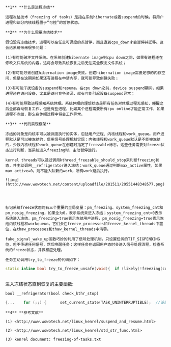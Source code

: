 	**1** **什么是进程冻结**  

 	进程冻结技术（freezing of tasks）是指在系统hibernate或者suspend的时候，将用户进程和部分内核线程置于“可控”的暂停状态。 

 	**2** **为什么需要冻结技术**  

 	假设没有冻结技术，进程可以在任意可调度的点暂停，而且直到cpu_down才会暂停并迁移。这会给系统带来很多问题： 

 	(1)有可能破坏文件系统。在系统创建hibernate image到cpu down之间，如果有进程还在修改文件系统的内容，这将会导致系统恢复之后无法完全恢复文件系统； 

 	(2)有可能导致创建hibernation image失败。创建hibernation image需要足够的内存空间，但是在这期间如果还有进程在申请内存，就可能导致创建失败； 

 	(3)有可能干扰设备的suspend和resume。在cpu down之前，device suspend期间，如果进程还在访问设备，尤其是访问竞争资源，就有可能引起设备suspend异常； 

 	(4)有可能导致进程感知系统休眠。系统休眠的理想状态是所有任务对休眠过程无感知，睡醒之后全部自动恢复工作，但是有些进程，比如某个进程需要所有cpu online才能正常工作，如果进程不冻结，那么在休眠过程中将会工作异常。 

 	**3** **代码实现框架**  

 	冻结的对象是内核中可以被调度执行的实体，包括用户进程、内核线程和work_queue。用户进程默认是可以被冻结的，借用信号处理机制实现；内核线程和work_queue默认是不能被冻结的，少数内核线程和work_queue在创建时指定了freezable标志，这些任务需要对freeze状态进行判断，当系统进入freezing时，主动暂停运行。 

 	kernel threads可以通过调用kthread_freezable_should_stop来判断freezing状态，并主动调用__refrigerator进入冻结；work_queue通过判断max_active属性，如果max_active=0，则不能入队新的work，所有work延后执行。 

 	![img](http://www.wowotech.net/content/uploadfile/201511/29551448348577.png)  

 	
 

 	标记系统freeze状态的有三个重要的全局变量：pm_freezing、system_freezing_cnt和pm_nosig_freezing，如果全为0，表示系统未进入冻结；system_freezing_cnt>0表示系统进入冻结，pm_freezing=true表示冻结用户进程，pm_nosig_freezing=true表示冻结内核线程和workqueue。它们会在freeze_processes和freeze_kernel_threads中置位，在thaw_processes和thaw_kernel_threads中清零。 

 	fake_signal_wake_up函数巧妙的利用了信号处理机制，只设置任务的TIF_SIGPENDING位，但不传递任何信号，然后唤醒任务；这样任务在返回用户态时会进入信号处理流程，检查系统的freeze状态，并做相应处理。 

 	任务主动调用try_to_freeze的代码如下： 

```cpp
static inline bool try_to_freeze_unsafe(void){	if (likely(!freezing(current))) //检查系统是否处于freezing状态		return false;	return __refrigerator(false); //主动进入冻结} static inline bool freezing(struct task_struct *p){	if (likely(!atomic_read(&system_freezing_cnt))) //系统总体进入freezing		return false;	return freezing_slow_path(p);} bool freezing_slow_path(struct task_struct *p){	if (p->flags & PF_NOFREEZE)  //当前进程是否允许冻结		return false; 	if (pm_nosig_freezing || cgroup_freezing(p))  //系统冻结kernel threads		return true; 	if (pm_freezing && !(p->flags & PF_KTHREAD)) //系统冻结用户进程		return true; 	return false;}
 
```

 进入冻结状态直到恢复的主要函数: 

 	bool __refrigerator(bool check_kthr_stop) 

```cpp
{...	for (;;) {		set_current_state(TASK_UNINTERRUPTIBLE);  //设置进程为UNINTERRUPTIBLE状态 		spin_lock_irq(&freezer_lock);		current->flags |= PF_FROZEN;  //设置已冻结状态		if (!freezing(current) ||		    (check_kthr_stop && kthread_should_stop())) //判断系统是否还处于冻结			current->flags &= ~PF_FROZEN;  //如果系统已解冻，则取消冻结状态		spin_unlock_irq(&freezer_lock); 		if (!(current->flags & PF_FROZEN))  //如果已取消冻结，跳出循环，恢复执行			break;		was_frozen = true;		schedule();	}......}
```

 	**4** **参考文献**  

 	(1) <http://www.wowotech.net/linux_kenrel/suspend_and_resume.html>  

 	(2) <http://www.wowotech.net/linux_kenrel/std_str_func.html>  

 	(3) kenrel document: freezing-of-tasks.txt  